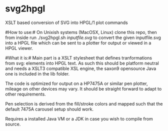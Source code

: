 # svg2hpgl
XSLT based conversion of SVG into HPGL/1 plot commands

#How to use:#
On Unixish systems (MacOSX, Linux) clone this repo, then from inside run ./svg2hpgl.sh *inputfile.svg* to convert the given inputfile.svg into a HPGL file which can be sent to a plotter for output or viewed in a HPGL viewer.

#What it is:#
Main part is a XSLT stylesheet that defines tranformations from svg: elements into HPGL text. As such this should be platform neutral and needs a XSLT3 compatible XSL engine, the saxon9 opensource Java one is included in the lib folder.

The code is optimized for output on a HP7475A or similar pen plotter, mileage on other devices may vary. It should be straight forward to adapt to other requirements.

Pen selection is derived from the fill/stroke colors and mapped such that the default 7475A carousel setup should work.

Requires a installed Java VM or a JDK in case you wish to compile from source.
